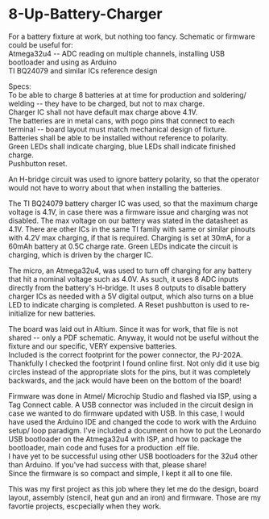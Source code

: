 # 8-Up-Battery-Charger

For a battery fixture at work, but nothing too fancy. Schematic or firmware could be useful for:  
Atmega32u4 -- ADC reading on multiple channels, installing USB bootloader and using as Arduino  
TI BQ24079 and similar ICs reference design

Specs:   
To be able to charge 8 batteries at at time for production and soldering/ welding -- they have to be charged, but not to max charge.  
Charger IC shall not have default max charge above 4.1V.   
The batteries are in metal cans, with pogo pins that connect to each terminal -- board layout must match mechanical design of fixture.   
Batteries shall be able to be installed without reference to polarity.  
Green LEDs shall indicate charging, blue LEDs shall indicate finished charge.  
Pushbutton reset.

An H-bridge circuit was used to ignore battery polarity, so that the operator would not have to worry about that when installing the batteries.

The TI BQ24079 battery charger IC was used, so that the maximum charge voltage is 4.1V, in case there was a firmware issue and charging was not disabled. The max voltage on our battery was stated in the datasheet as 4.1V. There are other ICs in the same TI family with same or similar pinouts with 4.2V max charging, if that is required. Charging is set at 30mA, for a 60mAh battery at 0.5C charge rate. Green LEDs indicate the circuit is charging, which is driven by the charger IC. 

The micro, an Atmega32u4, was used to turn off charging for any battery that hit a nominal voltage such as 4.0V. As such, it uses 8 ADC inputs directly from the battery's H-bridge. It uses 8 outputs to disable battery charger ICs as needed with a 5V digital output, which also turns on a blue LED to indicate charging is completed. A Reset pushbutton is used to re-initialize for new batteries.

The board was laid out in Altium. Since it was for work, that file is not shared -- only a PDF schematic. Anyway, it would not be useful without the fixture and our specific, VERY expensive batteries.   
Included is the correct footprint for the power connector, the PJ-202A. Thankfully I checked the footprint I found online first. Not only did it use big circles instead of the appropriate slots for the pins, but it was completely backwards, and the jack would have been on the bottom of the board!

Firmware was done in Atmel/ Microchip Studio and flashed via ISP, using a Tag Connect cable. A USB connector was included in the circuit design in case we wanted to do firmware updated with USB. In this case, I would have used the Arduino IDE and changed the code to work with the Arduino setup/ loop paradigm. I've included a document on how to put the Leonardo USB bootloader on the Atmega32u4 with ISP, and how to package the bootloader, main code and fuses for a production .elf file.   
I have yet to be successful using other USB bootloaders for the 32u4 other than Arduino. If you've had success with that, please share!  
Since the firmware is so compact and simple, I kept it all to one file. 

This was my first project as this job where they let me do the design, board layout, assembly (stencil, heat gun and an iron) and firmware. Those are my favortie projects, escpecially when they work. 

